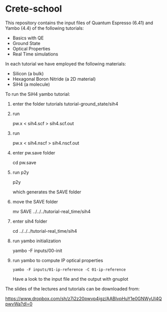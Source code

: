# Crete-school

This repository contains the input files of Quantum Espresso (6.41) and Yambo (4.4) of the following tutorials:

- Basics with QE
- Ground State
- Optical Properties
- Real Time simulations

In each tutorial we have employed the following materials:

- Silicon (a bulk)
- Hexagonal Boron Nitride (a 2D material)
- SiH4 (a molecule)


To run the SiH4 yambo tutorial:
1) enter the folder tutorials tutorial-ground_state/sih4
2) run

   pw.x < sih4.scf > sih4.scf.out
3) run

   pw.x < sih4.nscf > sih4.nscf.out
4) enter pw.save folder

   cd pw.save
5) run p2y

   p2y
   
   which generates the SAVE folder
6) move the SAVE folder

   mv SAVE ../../../tutorial-real_time/sih4
7) enter sih4 folder

   cd ../../../tutorial-real_time/sih4
8) run yambo initialization

   yambo -F inputs/00-init
9) run yambo to compute IP optical properties

   ``yambo -F inputs/01-ip-reference -C 01-ip-reference``
   
   Have a look to the input file and the output with gnuplot

The slides of the lectures and tutorials can be downloaded from:

https://www.dropbox.com/sh/z7i2z20pwvp4igz/AABIvpHuY1e0GNWyUI4QpwvWa?dl=0
